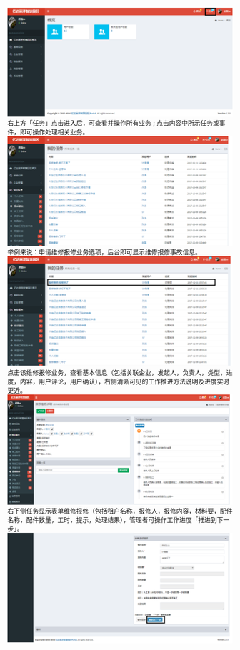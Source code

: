 ![](/assets/通知3.png)右上方「任务」点击进入后，可查看并操作所有业务 ; 点击内容中所示任务或事件，即可操作处理相关业务。![](/assets/任务.png)举例来说：申请维修报修业务选项，后台即可显示维修报修事故信息。![](/assets/任务2.png)点击该维修报修业务，查看基本信息（包括关联企业，发起人，负责人，类型，进度，内容，用户评论，用户确认），右侧清晰可见的工作推进方法说明及进度实时更近。![](/assets/任务3.png)右下侧任务显示表单维修报修（包括租户名称，报修人，报修内容，材料要，配件名称，配件数量，工时，提示，处理结果），管理者可操作工作进度「推进到下一步」。![](/assets/任务4.png)

